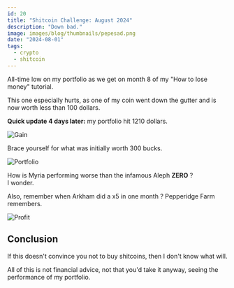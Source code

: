 ```yaml
---
id: 20
title: "Shitcoin Challenge: August 2024"
description: "Down bad."
image: images/blog/thumbnails/pepesad.png
date: "2024-08-01"
tags:
  - crypto
  - shitcoin
---
```


All-time low on my portfolio as we get on month 8 of my "How to lose money"
tutorial.

This one especially hurts, as one of my coin went down the gutter and is now
worth less than 100 dollars.

**Quick update 4 days later:** my portfolio hit 1210 dollars.

![Gain](/images/blog/20-chart.png)

Brace yourself for what was initially worth 300 bucks.

![Portfolio](/images/blog/20-portfolio.png)

How is Myria performing worse than the infamous Aleph **ZERO** ? \
I wonder.

Also, remember when Arkham did a x5 in one month ? Pepperidge Farm remembers.

![Profit](/images/blog/20-profit.png)

## Conclusion

If this doesn't convince you not to buy shitcoins, then I don't know what will.

All of this is not financial advice, not that you'd take it anyway, seeing the
performance of my portfolio.
